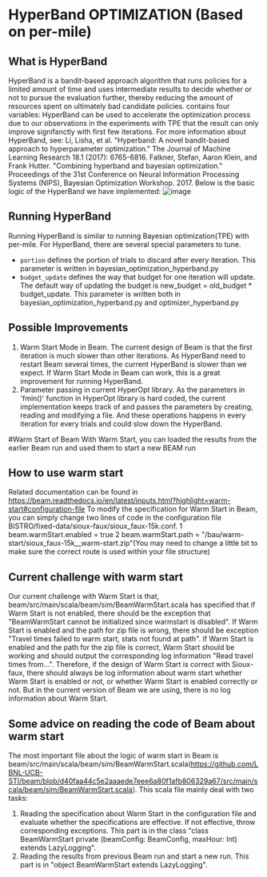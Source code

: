 # HyperBand OPTIMIZATION (Based on per-mile)

## What is HyperBand 

HyperBand is a bandit-based approach algorithm that runs policies for a limited amount of time and uses intermediate results to decide whether or not to pursue the evaluation further, thereby reducing the amount of resources spent on ultimately bad candidate policies. contains four variables:
HyperBand can be used to accelerate the optimization process due to our observations in the experiments with TPE that the result can only improve signifanctly with first few iterations.
For more information about HyperBand, see:
Li, Lisha, et al. "Hyperband: A novel bandit-based approach to hyperparameter optimization." The Journal of Machine Learning Research 18.1 (2017): 6765-6816.
Falkner, Stefan, Aaron Klein, and Frank Hutter. "Combining hyperband and bayesian optimization." Proceedings of the 31st Conference on Neural Information Processing Systems (NIPS), Bayesian Optimization Workshop. 2017.
Below is the basic logic of the HyperBand we have implemented:
![image](https://github.com/bistro-its-berkeley/BISTRO/blob/TPE_optim/BISTRO-Optimization-Library/Hyperband/HyperBand.png)
## Running HyperBand
Running HyperBand is similar to running Bayesian optimization(TPE) with per-mile. For HyperBand, there are several special parameters to tune.
* `portion` defines the portion of trials to discard after every iteration. This parameter is written in bayesian_optimization_hyperband.py
* `budget_update` defines the way that budget for one iteration will update. The default way of updating the budget is new_budget = old_budget * budget_update. This parameter is written both in bayesian_optimization_hyperband.py and optimizer_hyperband.py

## Possible Improvements
1. Warm Start Mode in Beam. The current design of Beam is that the first iteration is much slower than other iterations. As HyperBand need to restart Beam several times, the current HyperBand is slower than we expect. If Warm Start Mode in Beam can work, this is a great improvement for running HyperBand.
2. Parameter passing in current HyperOpt library. As the parameters in 'fmin()' function in HyperOpt library is hard coded, the current implementation keeps track of and passes the parameters by creating, reading and modifying a file. And these operations happens in every iteration for every trials and could slow down the HyperBand.

#Warm Start of Beam
With Warm Start, you can loaded the results from the earlier Beam run and used them to start a new BEAM run

## How to use warm start
Related documentation can be found in https://beam.readthedocs.io/en/latest/inputs.html?highlight=warm-start#configuration-file
To modify the specification for Warm Start in Beam, you can simply change two lines of code in the configuration file BISTRO/fixed-data/sioux-faux/sioux_faux-15k.conf. 
 1 beam.warmStart.enabled = true
 2 beam.warmStart.path = "/bau/warm-start/sioux_faux-15k__warm-start.zip"(You may need to change a little bit to make sure the correct route is used within your file structure)

## Current challenge with warm start
Our current challenge with Warm Start is that,  beam/src/main/scala/beam/sim/BeamWarmStart.scala has specified that if Warm Start is not enabled, there should be the exception that "BeamWarmStart cannot be initialized since warmstart is disabled". 
If Warm Start is enabled and the path for zip file is wrong, there should be exception "Travel times failed to warm start, stats not found at path".
If Warm Start is enabled and the path for the zip file is correct, Warm Start should be working and should output the corresponding log information "Read travel times from...". 
Therefore, if the design of Warm Start is correct with Sioux-faux, there should always be log information about warm start whether Warm Start is enabled or not, or whether Warm Start is enabled correctly or not. But in the current version of Beam we are using, there is no log information about Warm Start.

## Some advice on reading the code of Beam about warm start
The most important file about the logic of warm start in Beam is beam/src/main/scala/beam/sim/BeamWarmStart.scala(https://github.com/LBNL-UCB-STI/beam/blob/d40faa44c5e2aaaede7eee6a80f1afb806329a67/src/main/scala/beam/sim/BeamWarmStart.scala). This scala file mainly deal with two tasks:
1. Reading the specification about Warm Start in the configuration file and evaluate whether the specifications are effective. If not effective, throw corresponding exceptions. This part is in the class "class BeamWarmStart private (beamConfig: BeamConfig, maxHour: Int) extends LazyLogging".
2. Reading the results from previous Beam run and start a new run. This part is in "object BeamWarmStart extends LazyLogging".
 
 